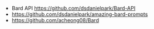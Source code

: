 - Bard API https://github.com/dsdanielpark/Bard-API
- https://github.com/dsdanielpark/amazing-bard-prompts
- https://github.com/acheong08/Bard